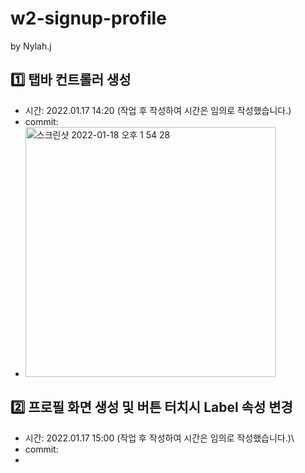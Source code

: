 # w2-signup-profile
by Nylah.j 

## :one: 탭바 컨트롤러 생성
- 시간: 2022.01.17 14:20 (작업 후 작성하여 시간은 임의로 작성했습니다.)
- commit: 
- <img width="400" alt="스크린샷 2022-01-18 오후 1 54 28" src="https://user-images.githubusercontent.com/95729679/149873286-409ea849-6fe8-4916-934c-a1aab44f9423.png">

## :two: 프로필 화면 생성 및 버튼 터치시 Label 속성 변경
- 시간: 2022.01.17 15:00 (작업 후 작성하여 시간은 임의로 작성했습니다.)\
- commit: 
- 



